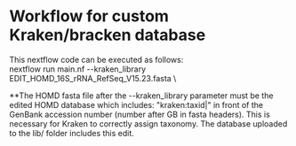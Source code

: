 # Workflow for custom Kraken/bracken database

This nextflow code can be executed as follows:\
nextflow run main.nf --kraken_library EDIT_HOMD_16S_rRNA_RefSeq_V15.23.fasta \

**The HOMD fasta file after the --kraken_library parameter must be the edited HOMD database which includes: "kraken:taxid|" in front of the GenBank accession number (number after GB in fasta headers). This is necessary  for Kraken to correctly assign taxonomy. The database uploaded to the lib/ folder includes this edit. 
